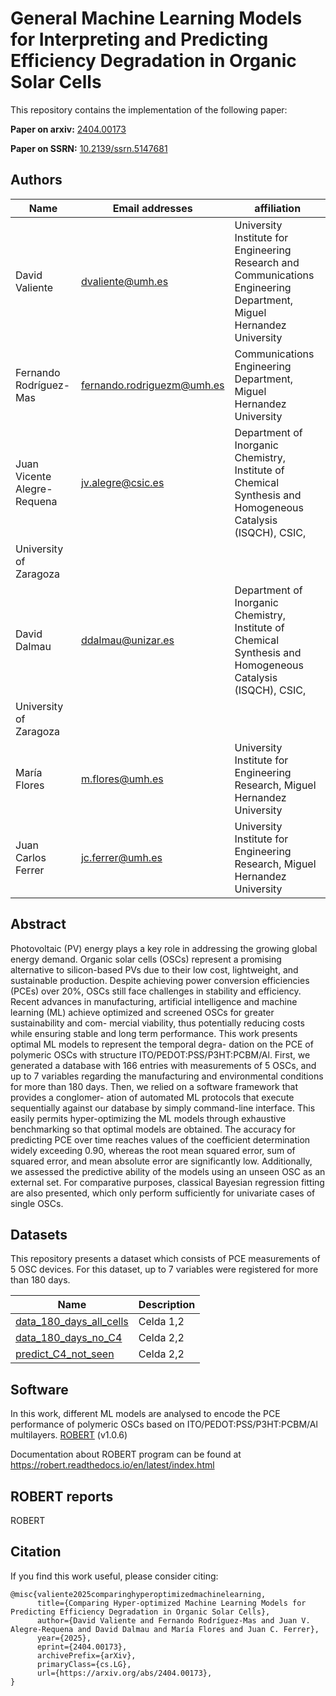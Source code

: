 # General Machine Learning Models for Interpreting and Predicting Efficiency Degradation in Organic Solar Cells
This repository contains the implementation of the following paper:

**Paper on arxiv:** [2404.00173](https://arxiv.org/abs/2404.00173)

**Paper on SSRN:** [10.2139/ssrn.5147681](https://papers.ssrn.com/sol3/papers.cfm?abstract_id=5147681)



## Authors

| Name         | Email addresses | affiliation  |
|--------------|-----------------|--------------|
|David Valiente|dvaliente@umh.es|University Institute for Engineering Research and Communications Engineering Department, Miguel Hernandez University|
|Fernando Rodríguez-Mas|fernando.rodriguezm@umh.es|Communications Engineering Department, Miguel Hernandez University|
|Juan Vicente Alegre-Requena|jv.alegre@csic.es|Department of Inorganic Chemistry, Institute of Chemical Synthesis and Homogeneous Catalysis (ISQCH), CSIC, 
  University of Zaragoza|
|David Dalmau|ddalmau@unizar.es|Department of Inorganic Chemistry, Institute of Chemical Synthesis and Homogeneous Catalysis (ISQCH), CSIC, 
  University of Zaragoza|
|María Flores|m.flores@umh.es|University Institute for Engineering Research, Miguel Hernandez University|
|Juan Carlos Ferrer|jc.ferrer@umh.es|University Institute for Engineering Research, Miguel Hernandez University|


## Abstract

Photovoltaic (PV) energy plays a key role in addressing the growing global energy demand. Organic solar cells (OSCs) represent a promising alternative to silicon-based PVs due to their low cost, lightweight, and sustainable production. Despite achieving power conversion efficiencies (PCEs) over 20%, OSCs still face challenges in stability and efficiency. Recent advances in manufacturing, artificial intelligence and machine learning (ML) achieve optimized and screened OSCs for greater sustainability and com- mercial viability, thus potentially reducing costs while ensuring stable and long term performance. This work presents optimal ML models to represent the temporal degra- dation on the PCE of polymeric OSCs with structure ITO/PEDOT:PSS/P3HT:PCBM/Al. First, we generated a database with 166 entries with measurements of 5 OSCs, and up to 7 variables regarding the manufacturing and environmental conditions for more than 180 days. Then, we relied on a software framework that provides a conglomer- ation of automated ML protocols that execute sequentially against our database by simply command-line interface. This easily permits hyper-optimizing the ML models through exhaustive benchmarking so that optimal models are obtained. The accuracy for predicting PCE over time reaches values of the coefficient determination widely exceeding 0.90, whereas the root mean squared error, sum of squared error, and mean absolute error are significantly low. Additionally, we assessed the predictive ability of the models using an unseen OSC as an external set. For comparative purposes, classical Bayesian regression fitting are also presented, which only perform sufficiently for univariate cases of single OSCs.


## Datasets 
This repository presents a dataset which consists of PCE measurements of 5 OSC devices. For this dataset, up to 7 variables were registered for more than 180 days.

| Name         | Description |
|--------------|-------------|
| [data_180_days_all_cells](dataset/data_180_days_all_cells.csv) | Celda 1,2   |
| [data_180_days_no_C4](dataset/data_180_days_no_C4.csv) | Celda 2,2   |
| [predict_C4_not_seen](dataset/predict_C4_not_seen.csv)| Celda 2,2   |


## Software

In this work, different ML models are analysed to encode the PCE performance of polymeric OSCs based on ITO/PEDOT:PSS/P3HT:PCBM/Al multilayers. [ROBERT](https://github.com/jvalegre/robert/releases) (v1.0.6)

Documentation about ROBERT program can be found at https://robert.readthedocs.io/en/latest/index.html

## ROBERT reports
ROBERT 


## Citation
If you find this work useful, please consider citing:
```
@misc{valiente2025comparinghyperoptimizedmachinelearning,
      title={Comparing Hyper-optimized Machine Learning Models for Predicting Efficiency Degradation in Organic Solar Cells}, 
      author={David Valiente and Fernando Rodríguez-Mas and Juan V. Alegre-Requena and David Dalmau and María Flores and Juan C. Ferrer},
      year={2025},
      eprint={2404.00173},
      archivePrefix={arXiv},
      primaryClass={cs.LG},
      url={https://arxiv.org/abs/2404.00173}, 
}
```

